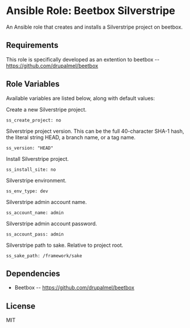 # Ansible Role: Beetbox Silverstripe

An Ansible role that creates and installs a Silverstripe project on beetbox.

## Requirements

This role is specifically developed as an extention to beetbox -- https://github.com/drupalmel/beetbox

## Role Variables

Available variables are listed below, along with default values:

Create a new Silverstripe project.

    ss_create_project: no
    
Silverstripe project version. This can be the full 40-character SHA-1 hash, the literal string HEAD, a branch name, or a tag name.
    
    ss_version: "HEAD"
    
Install Silverstripe project.
    
    ss_install_site: no    
    
Silverstripe environment.
    
    ss_env_type: dev
    
Silverstripe admin account name.
    
    ss_account_name: admin
    
Silverstripe admin account password.
    
    ss_account_pass: admin
    
Silverstripe path to sake. Relative to project root.
    
    ss_sake_path: /framework/sake


## Dependencies

- Beetbox -- https://github.com/drupalmel/beetbox

## License

MIT